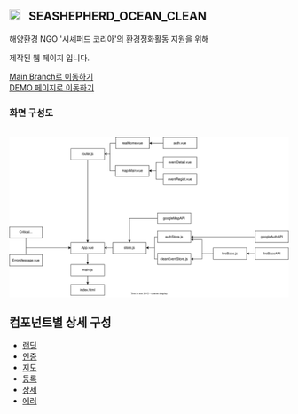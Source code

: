 
## <img src="https://emojipedia-us.s3.dualstack.us-west-1.amazonaws.com/thumbs/120/google/313/whale_1f40b.png" width="20" height="20"> &nbsp; SEASHEPHERD_OCEAN_CLEAN

해양환경 NGO '시셰퍼드 코리아'의 환경정화활동 지원을 위해 

제작된 웹 페이지 입니다.

[Main Branch로 이동하기](https://github.com/vonovo123/SeaShepherd_OceanClean)
<br/>
[DEMO 페이지로 이동하기](https://vonovo123.github.io/SeaShepherd_OceanClean/)


### 화면 구성도
<br>
<div style="background-color:white">
<img src="./README_ASSET/componentDependency.svg">
</div>

## 컴포넌트별 상세 구성
- [랜딩](./devNote/LANDING.md)
- [인증](./devNote/AUTH.md)
- [지도](./devNote/MAP.md)
- [등록](./devNote/REGIST.md)
- [상세](./devNote/DETAIL.md)
- [에러](./devNote/ERROR.md)

